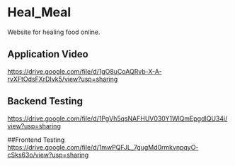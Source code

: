 # Heal_Meal
Website for healing food online.

## Application Video
https://drive.google.com/file/d/1gO8uCoAQRvb-X-A-rvXFtOdsFXrDIvk5/view?usp=sharing

## Backend Testing
https://drive.google.com/file/d/1PgVh5qsNAFHUV030Y1WlQmEpgdIQU34i/view?usp=sharing

##Frontend Testing
https://drive.google.com/file/d/1mwPQFJL_7gugMd0rmkvnpqyO-cSks63o/view?usp=sharing
